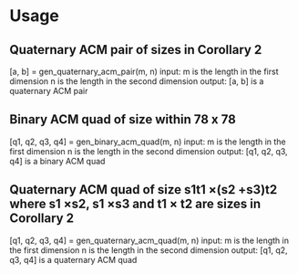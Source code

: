 # Usage
## Quaternary ACM pair of sizes in Corollary 2
[a, b] = gen_quaternary_acm_pair(m, n)
input: m is the length in the first dimension 
       n is the length in the second dimension
output: [a, b] is a quaternary ACM pair

## Binary ACM quad of size within 78 x 78
[q1, q2, q3, q4] = gen_binary_acm_quad(m, n)
input: m is the length in the first dimension 
       n is the length in the second dimension
output: [q1, q2, q3, q4] is a binary ACM quad

## Quaternary ACM quad of size s1t1 ×(s2 +s3)t2 where s1 ×s2, s1 ×s3 and t1 × t2 are sizes in Corollary 2
[q1, q2, q3, q4] = gen_quaternary_acm_quad(m, n)
input: m is the length in the first dimension 
       n is the length in the second dimension
output: [q1, q2, q3, q4] is a quaternary ACM quad
